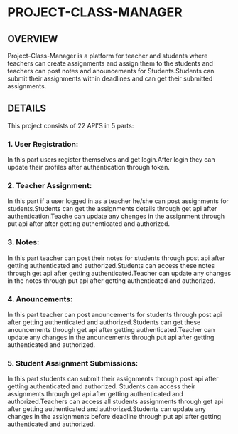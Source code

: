 # PROJECT-CLASS-MANAGER

## OVERVIEW
Project-Class-Manager is a platform for teacher and students where teachers can create assignments and assign them to the students and teachers can post notes and anouncements for Students.Students can submit their assignments within deadlines and can get their submitted assignments.

## DETAILS
This project consists of 22 API'S in 5 parts:

### 1. User Registration:
In this part users register themselves and get login.After login they can update their profiles after authentication through token.

### 2. Teacher Assignment:
In this part if a user logged in as a teacher he/she can post assignments for students.Students can get the assignments details through get api after authentication.Teache can update any chenges in the assignment through put api after after getting authenticated and authorized.

### 3. Notes:
In this part teacher can post their notes for students through post api after getting authenticated and authorized.Students can access these notes through get api after getting authenticated.Teacher can update any changes in the notes through put api after getting authenticated and authorized.

### 4. Anouncements:
In this part teacher can post anouncements for students through post api after getting authenticated and authorized.Students can get these anouncements through get api after getting authenticated.Teacher can update any changes in the anouncements through put api after getting authenticated and authorized.

### 5. Student Assignment Submissions:
In this part students can submit their assignments through post api after getting authenticated and authorized.     Students can access their assignments through get api after getting authenticated and authorized.Teachers can access all students assignments through get api after getting authenticated and authorized.Students can update any changes in the assignments before deadline through put api after getting authenticated and authorized.
